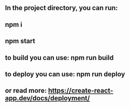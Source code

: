 ## In the project directory, you can run:

## npm i

## npm start

## to build you can use: npm run build

## to deploy you can use: npm run deploy

## or read more: https://create-react-app.dev/docs/deployment/
